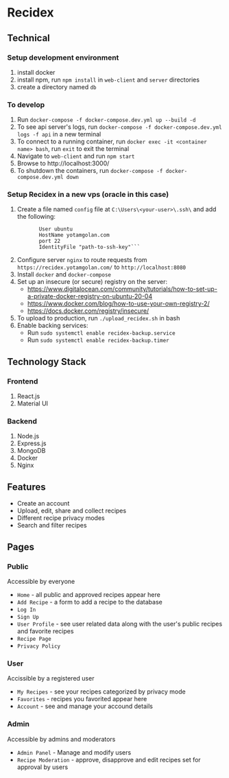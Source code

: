 # Recidex

## Technical
### Setup development environment
1. install docker
2. install npm, run `npm install` in `web-client` and `server` directories
3. create a directory named `db`

### To develop
1. Run `docker-compose -f docker-compose.dev.yml up --build -d`
2. To see api server's logs, run `docker-compose -f docker-compose.dev.yml logs -f api` in a new terminal
3. To connect to a running container, run `docker exec -it <container name> bash`, run `exit` to exit the terminal
4. Navigate to `web-client` and run `npm start`
5. Browse to http://localhost:3000/
6. To shutdown the containers, run `docker-compose -f docker-compose.dev.yml down`

### Setup Recidex in a new vps (oracle in this case)
1. Create a file named `config` file at `C:\Users\<your-user>\.ssh\` and add the following: 
   ```Host oracle_vps
          User ubuntu
          HostName yotamgolan.com
          port 22
          IdentityFile "path-to-ssh-key"```
2. Configure server `nginx` to route requests from `https://recidex.yotamgolan.com/` to `http://localhost:8080`
3. Install `docker` and `docker-compose`
4. Set up an insecure (or secure) registry on the server:
   * https://www.digitalocean.com/community/tutorials/how-to-set-up-a-private-docker-registry-on-ubuntu-20-04
   * https://www.docker.com/blog/how-to-use-your-own-registry-2/
   * https://docs.docker.com/registry/insecure/
5. To upload to production, run `./upload_recidex.sh` in bash
6. Enable backing services:
   * Run `sudo systemctl enable recidex-backup.service`
   * Run `sudo systemctl enable recidex-backup.timer`

## Technology Stack

### Frontend
1. React.js
2. Material UI
   
### Backend
1. Node.js
2. Express.js 
3. MongoDB
4. Docker
5. Nginx

## Features
* Create an account
* Upload, edit, share and collect recipes
* Different recipe privacy modes
* Search and filter recipes

## Pages
### Public
Accessible by everyone
* `Home` - all public and approved recipes appear here
* `Add Recipe` - a form to add a recipe to the database
* `Log In`
* `Sign Up`
* `User Profile` - see user related data along with the user's public recipes and favorite recipes
* `Recipe Page`
* `Privacy Policy`
### User
Accissible by a registered user
* `My Recipes` - see your recipes categorized by privacy mode 
* `Favorites` - recipes you favorited appear here
* `Account` - see and manage your accound details
### Admin
Accessible by admins and moderators
* `Admin Panel` - Manage and modify users
* `Recipe Moderation` - approve, disapprove and edit recipes set for approval by users